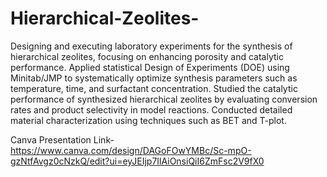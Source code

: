 # Hierarchical-Zeolites-
Designing and executing laboratory experiments for the synthesis of hierarchical zeolites, focusing on enhancing porosity and catalytic performance. Applied statistical Design of Experiments (DOE) using Minitab/JMP to systematically optimize synthesis parameters such as temperature, time, and surfactant concentration.
Studied the catalytic performance of synthesized hierarchical zeolites by evaluating conversion rates and product selectivity in model reactions. Conducted detailed material characterization using techniques such as BET and T-plot.

Canva Presentation Link- https://www.canva.com/design/DAGoFOwYMBc/Sc-mpO-gzNtfAvgz0cNzkQ/edit?ui=eyJEIjp7IlAiOnsiQiI6ZmFsc2V9fX0
